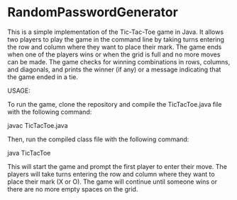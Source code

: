 # RandomPasswordGenerator
This is a simple implementation of the Tic-Tac-Toe game in Java. It allows two players to play the game in the command line by taking turns entering the row and column where they want to place their mark. The game ends when one of the players wins or when the grid is full and no more moves can be made. The game checks for winning combinations in rows, columns, and diagonals, and prints the winner (if any) or a message indicating that the game ended in a tie.


USAGE:


To run the game, clone the repository and compile the TicTacToe.java file with the following command:

javac TicTacToe.java


Then, run the compiled class file with the following command:

java TicTacToe


This will start the game and prompt the first player to enter their move. The players will take turns entering the row and column where they want to place their mark (X or O). The game will continue until someone wins or there are no more empty spaces on the grid.
